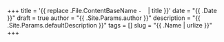 +++
title = '{{ replace .File.ContentBaseName `-` ` ` | title }}'
date = "{{ .Date }}"
draft = true
author = "{{ .Site.Params.author }}"
description = "{{ .Site.Params.defaultDescription }}"
tags = []
slug = "{{ .Name | urlize }}"
+++
